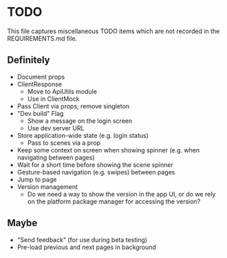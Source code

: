 # TODO

This file captures miscellaneous TODO items which are not recorded in the REQUIREMENTS.md file.

## Definitely

* Document props
* ClientResponse
   * Move to ApiUtils module
   * Use in ClientMock
* Pass Client via props; remove singleton
* "Dev build" Flag
   * Show a message on the login screen
   * Use dev server URL
* Store application-wide state (e.g. login status)
   * Pass to scenes via a prop
* Keep some context on screen when showing spinner (e.g. when navigating between pages)
* Wait for a short time before showing the scene spinner
* Gesture-based navigation (e.g. swipes) between pages
* Jump to page
* Version management
   * Do we need a way to show the version in the app UI, or do we rely on the platform package manager for accessing the version?

## Maybe

* "Send feedback" (for use during beta testing)
* Pre-load previous and next pages in background
